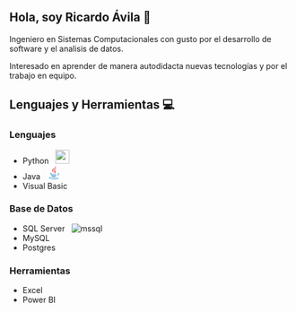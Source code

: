 ## Hola, soy Ricardo Ávila 👋

Ingeniero en Sistemas Computacionales con gusto por el desarrollo de software y el analisis de datos.

Interesado en aprender de manera autodidacta nuevas tecnologías y por el trabajo en equipo.

## Lenguajes y Herramientas 💻

### Lenguajes &nbsp;
 - Python &nbsp; <img src="https://encrypted-tbn0.gstatic.com/images?q=tbn:ANd9GcQhT1ghqoiBqjev2yJxZWFmcbecyHYIb8kAHTAzEsuqRKSOuVJAkMbQQ8Vr6EnM_-OPx6k&usqp=CAU" width="25" height="25"/> 
 - Java &nbsp; <img src="https://raw.githubusercontent.com/devicons/devicon/master/icons/java/java-original.svg" alt="java" width="25" height="25"/> 
 - Visual Basic &nbsp;
  
### Base de Datos &nbsp;
 - SQL Server &nbsp; <img src="https://www.svgrepo.com/show/303229/microsoft-sql-server-logo.svg" alt="mssql" width="25" height="25"/>
 - MySQL &nbsp;
 - Postgres &nbsp;
  
### Herramientas &nbsp;
 - Excel &nbsp;
 - Power BI &nbsp;

<!--
**RicardoAvilaC/RicardoAvilaC** is a ✨ _special_ ✨ repository because its `README.md` (this file) appears on your GitHub profile.

Here are some ideas to get you started:

- 🔭 I’m currently working on ...
- 🌱 I’m currently learning ...
- 👯 I’m looking to collaborate on ...
- 🤔 I’m looking for help with ...
- 💬 Ask me about ...
- 📫 How to reach me: ...
- 😄 Pronouns: ...
- ⚡ Fun fact: ...
-->
